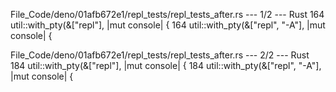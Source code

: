 File_Code/deno/01afb672e1/repl_tests/repl_tests_after.rs --- 1/2 --- Rust
164     util::with_pty(&["repl"], |mut console| {                                                                                                            164     util::with_pty(&["repl", "-A"], |mut console| {

File_Code/deno/01afb672e1/repl_tests/repl_tests_after.rs --- 2/2 --- Rust
184     util::with_pty(&["repl"], |mut console| {                                                                                                            184     util::with_pty(&["repl", "-A"], |mut console| {

